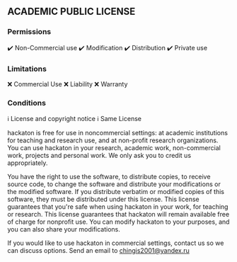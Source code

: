 ## ACADEMIC PUBLIC LICENSE

### Permissions
:heavy_check_mark: Non-Commercial use
:heavy_check_mark: Modification
:heavy_check_mark: Distribution
:heavy_check_mark: Private use

### Limitations
:x: Commercial Use
:x: Liability
:x: Warranty

### Conditions
:information_source: License and copyright notice
:information_source: Same License

hackaton is free for use in noncommercial settings: at academic institutions for teaching and research use, and at non-profit research organizations.
You can use hackaton in your research, academic work, non-commercial work, projects and personal work. We only ask you to credit us appropriately. 

You have the right to use the software, to distribute copies, to receive source code, to change the software and distribute your modifications or the modified software.
If you distribute verbatim or modified copies of this software, they must be distributed under this license.
This license guarantees that you're safe when using hackaton in your work, for teaching or research.
This license guarantees that hackaton will remain available free of charge for nonprofit use.
You can modify hackaton to your purposes, and you can also share your modifications.

If you would like to use hackaton in commercial settings, contact us so we can discuss options. Send an email to chingis2001@yandex.ru
